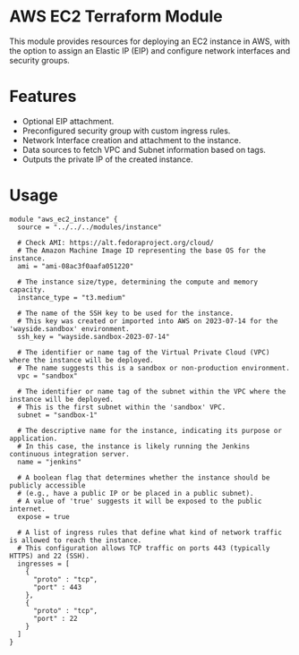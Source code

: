 # AWS EC2 Terraform Module
This module provides resources for deploying an EC2 instance in AWS, with the option to assign an Elastic IP (EIP) and configure network interfaces and security groups.

# Features

* Optional EIP attachment.
* Preconfigured security group with custom ingress rules.
* Network Interface creation and attachment to the instance.
* Data sources to fetch VPC and Subnet information based on tags.
* Outputs the private IP of the created instance.

# Usage

```
module "aws_ec2_instance" {
  source = "../../../modules/instance"

  # Check AMI: https://alt.fedoraproject.org/cloud/
  # The Amazon Machine Image ID representing the base OS for the instance.
  ami = "ami-08ac3f0aafa051220"

  # The instance size/type, determining the compute and memory capacity.
  instance_type = "t3.medium"

  # The name of the SSH key to be used for the instance. 
  # This key was created or imported into AWS on 2023-07-14 for the 'wayside.sandbox' environment.
  ssh_key = "wayside.sandbox-2023-07-14"

  # The identifier or name tag of the Virtual Private Cloud (VPC) where the instance will be deployed.
  # The name suggests this is a sandbox or non-production environment.
  vpc = "sandbox"

  # The identifier or name tag of the subnet within the VPC where the instance will be deployed.
  # This is the first subnet within the 'sandbox' VPC.
  subnet = "sandbox-1"

  # The descriptive name for the instance, indicating its purpose or application.
  # In this case, the instance is likely running the Jenkins continuous integration server.
  name = "jenkins"

  # A boolean flag that determines whether the instance should be publicly accessible 
  # (e.g., have a public IP or be placed in a public subnet). 
  # A value of 'true' suggests it will be exposed to the public internet.
  expose = true
  
  # A list of ingress rules that define what kind of network traffic is allowed to reach the instance.
  # This configuration allows TCP traffic on ports 443 (typically HTTPS) and 22 (SSH).
  ingresses = [
    {
      "proto" : "tcp",
      "port" : 443
    },
    {
      "proto" : "tcp",
      "port" : 22
    }
  ]
}
```